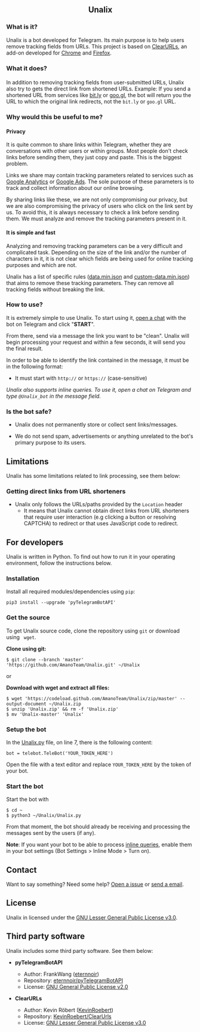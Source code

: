 <h2 align='center'>Unalix</h2>

### What is it?

Unalix is a bot developed for Telegram. Its main purpose is to help users remove tracking fields from URLs. This project is based on [ClearURLs](https://gitlab.com/KevinRoebert/ClearUrls), an add-on developed for [Chrome](https://chrome.google.com/webstore/detail/clearurls/lckanjgmijmafbedllaakclkaicjfmnk) and [Firefox](https://addons.mozilla.org/addon/clearurls).

### What it does?

#### 

In addition to removing tracking fields from user-submitted URLs, Unalix also try to gets the direct link from shortened URLs. Example: If you send a shortened URL from services like [bit.ly](https://bitly.com) or [goo.gl](https://goo.gl), the bot will return you the URL to which the original link redirects, not the `bit.ly` or `goo.gl` URL.

### Why would this be useful to me?

#### Privacy

It is quite common to share links within Telegram, whether they are conversations with other users or within groups. Most people don't check links before sending them, they just copy and paste. This is the biggest problem.

Links we share may contain tracking parameters related to services such as [Google Analytics](https://en.wikipedia.org/wiki/UTM_parameters) or [Google Ads](https://en.wikipedia.org/wiki/Google_Ads). The sole purpose of these parameters is to track and collect information about our online browsing.

By sharing links like these, we are not only compromising our privacy, but we are also compromising the privacy of users who click on the link sent by us. To avoid this, it is always necessary to check a link before sending them. We must analyze and remove the tracking parameters present in it.

#### It is simple and fast

Analyzing and removing tracking parameters can be a very difficult and complicated task. Depending on the size of the link and/or the number of characters in it, it is not clear which fields are being used for online tracking purposes and which are not.

Unalix has a list of specific rules ([data.min.json](rules/data.min.json) and [custom-data.min.json](rules/custom-data.min.json)) that aims to remove these tracking parameters. They can remove all tracking fields without breaking the link.

### How to use?

It is extremely simple to use Unalix. To start using it, [open a chat](https://t.me/Unalix_bot) with the bot on Telegram and click "**START**".

From there, send via a message the link you want to be "clean". Unalix will begin processing your request and within a few seconds, it will send you the final result.

In order to be able to identify the link contained in the message, it must be in the following format:

* It must start with `http://` or `https://` (case-sensitive)

_Unalix also supports inline queries. To use it, open a chat on Telegram and type `@Unalix_bot` in the message field._

### Is the bot safe?

* Unalix does not permanently store or collect sent links/messages.

* We do not send spam, advertisements or anything unrelated to the bot's primary purpose to its users.

## Limitations

Unalix has some limitations related to link processing, see them below:

### Getting direct links from URL shorteners

- Unalix only follows the URLs/paths provided by the `Location` header
   - It means that Unalix cannot obtain direct links from URL shorteners that require user interaction (e.g clicking a button or resolving CAPTCHA) to redirect or that uses JavaScript code to redirect.

## For developers

Unalix is ​​written in Python. To find out how to run it in your operating environment, follow the instructions below.

### Installation

Install all required modules/dependencies using `pip`:

```
pip3 install --upgrade 'pyTelegramBotAPI'
```

### Get the source

To get Unalix source code, clone the repository using `git` or download using ` wget`.

**Clone using git:**

```
$ git clone --branch 'master' 'https://github.com/AmanoTeam/Unalix.git' ~/Unalix
```

or

**Download with wget and extract all files:**

```
$ wget 'https://codeload.github.com/AmanoTeam/Unalix/zip/master' --output-document ~/Unalix.zip
$ unzip 'Unalix.zip' && rm -f 'Unalix.zip'
$ mv 'Unalix-master' 'Unalix'
```
### Setup the bot

In the [Unalix.py](Unalix.py#L7) file, on line 7, there is the following content:

```
bot = telebot.TeleBot('YOUR_TOKEN_HERE')
```

Open the file with a text editor and replace `YOUR_TOKEN_HERE` by the token of your bot.

### Start the bot

Start the bot with

```
$ cd ~
$ python3 ~/Unalix/Unalix.py
```

From that moment, the bot should already be receiving and processing the messages sent by the users (if any).

**Note**: If you want your bot to be able to process [inline queries](https://core.telegram.org/bots/inline), enable them in your bot settings (Bot Settings > Inline Mode > Turn on).

## Contact

Want to say something? Need some help? [Open a issue](https://github.com/AmanoTeam/Unalix/issues) or [send a email](http://scr.im:80/SnwMds).

## License

Unalix in licensed under the [GNU Lesser General Public License v3.0](https://github.com/AmanoTeam/Unalix/blob/master/LICENSE).

## Third party software

Unalix includes some third party software. See them below:

- **pyTelegramBotAPI**
  - Author: FrankWang ([eternnoir](https://github.com/eternnoir))
  - Repository: [eternnoir/pyTelegramBotAPI](https://github.com/eternnoir/pyTelegramBotAPI)
  - License: [GNU General Public License v2.0](https://github.com/eternnoir/pyTelegramBotAPI/blob/master/LICENSE)

- **ClearURLs**
  - Author: Kevin Röbert ([KevinRoebert](https://gitlab.com/KevinRoebert))
  - Repository: [KevinRoebert/ClearUrls](https://gitlab.com/KevinRoebert/ClearUrls)
  - License: [GNU Lesser General Public License v3.0](https://gitlab.com/KevinRoebert/ClearUrls/blob/master/LICENSE)
